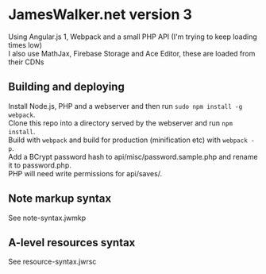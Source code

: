 # JamesWalker.net version 3
Using Angular.js 1, Webpack and a small PHP API (I'm trying to keep loading times low)  
I also use MathJax, Firebase Storage and Ace Editor, these are loaded from their CDNs

## Building and deploying
Install Node.js, PHP and a webserver and then run ```sudo npm install -g webpack```.  
Clone this repo into a directory served by the webserver and run ```npm install```.  
Build with ```webpack``` and build for production (minification etc) with ```webpack -p```.  
Add a BCrypt password hash to api/misc/password.sample.php and rename it to password.php.   
PHP will need write permissions for api/saves/.

## Note markup syntax
See note-syntax.jwmkp

## A-level resources syntax
See resource-syntax.jwrsc